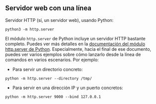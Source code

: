 ## Servidor web con una línea

Servidor HTTP (sí, un servidor web), usando Python:

```
python3 -m http.server
```

El módulo `http.server` de Python incluye un servidor HTTP bastante completo. Puedes ver más detalles en la [documentación del módulo http.server de Python](https://docs.python.org/3/library/http.server.html). Especialmente, hacia el final de ese documento, puedes ver varios ejemplos sobre cómo lanzarlo desde la línea de comandos en varios escenarios. Por ejemplo:

* Para servir un directorio concreto: 
```commandline
python -m http.server --directory /tmp/
```

* Para servir en una dirección IP y un puerto concretos:
```commandline
python -m http.server 9000 --bind 127.0.0.1
```
